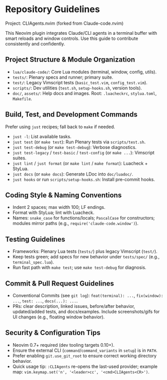 # Repository Guidelines

Project: CLIAgents.nvim (forked from Claude-code.nvim)

This Neovim plugin integrates Claude/CLI agents in a terminal buffer with smart reloads and window controls. Use this guide to contribute consistently and confidently.

## Project Structure & Module Organization
- `lua/claude-code/`: Core Lua modules (terminal, window, config, utils).
- `tests/`: Plenary specs and runner; primary suite.
- `test/`: Legacy Vimscript tests (`basic_test.vim`, `config_test.vim`).
- `scripts/`: Dev utilities (`test.sh`, `setup-hooks.sh`, version tools).
- `doc/`, `assets/`: Help docs and images. Root: `.luacheckrc`, `stylua.toml`, `Makefile`.

## Build, Test, and Development Commands
Prefer using `just` recipes; fall back to `make` if needed.
- `just -l`: List available tasks.
- `just test` (or `make test`): Run Plenary tests via `scripts/test.sh`.
- `just test-debug` (or `make test-debug`): Verbose diagnostics.
- `just test-legacy` / `test-basic` / `test-config` (or `make ...`): Vimscript suites.
- `just lint` / `just format` (or `make lint` / `make format`): Luacheck + StyLua.
- `just docs` (or `make docs`): Generate LDoc into `doc/luadoc/`.
- `just hooks` or run `scripts/setup-hooks.sh`: Install pre-commit hooks.

## Coding Style & Naming Conventions
- Indent 2 spaces; max width 100; LF endings.
- Format with StyLua; lint with Luacheck.
- Names: `snake_case` for functions/locals; `PascalCase` for constructors; modules mirror paths (e.g., `require('claude-code.window')`).

## Testing Guidelines
- Frameworks: Plenary Lua tests (`tests/`) plus legacy Vimscript (`test/`).
- Keep tests green; add specs for new behavior under `tests/spec/` (e.g., `terminal_spec.lua`).
- Run fast path with `make test`; use `make test-debug` for diagnosis.

## Commit & Pull Request Guidelines
- Conventional Commits (see `git log`): `feat(terminal): ...`, `fix(window): ...`, `test: ...`, `docs(...): ...`.
- PRs: clear description, linked issues, before/after behavior, updated/added tests, and docs/examples. Include screenshots/gifs for UI changes (e.g., floating window behavior).

## Security & Configuration Tips
- Neovim 0.7+ required (dev tooling targets 0.10+).
- Ensure the external CLI (`command`/`command_variants` in `setup`) is in `PATH`.
- Prefer enabling `git.use_git_root` to ensure correct working directory behavior.
- Quick usage tip: `:CLIAgents` re-opens the last-used provider; example map: `vim.keymap.set('n', '<leader>cc', '<cmd>CLIAgents<CR>')`.
